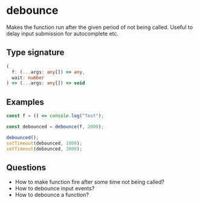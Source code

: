# debounce

Makes the function run after the given period of not being called. Useful to delay input submission for autocomplete etc.

## Type signature

<!-- prettier-ignore-start -->
```typescript
(
  f: (...args: any[]) => any,
  wait: number
) => (...args: any[]) => void
```
<!-- prettier-ignore-end -->

## Examples

<!-- prettier-ignore-start -->
```javascript
const f = () => console.log("Test");

const debounced = debounce(f, 2000);

debounced();
setTimeout(debounced, 1000);
setTimeout(debounced, 3000);
```
<!-- prettier-ignore-end -->

## Questions

- How to make function fire after some time not being called?
- How to debounce input events?
- How to debounce a function?
